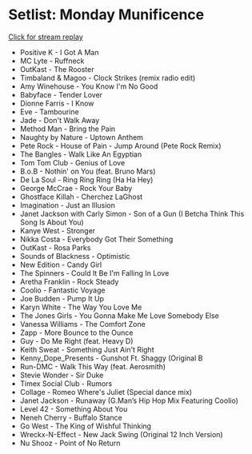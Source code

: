 # Setlist: Monday Munificence

[Click for stream replay](https://www.reddit.com/rpan/r/RedditSets/nusfu8)

 * Positive K - I Got A Man
 * MC Lyte - Ruffneck
 * OutKast - The Rooster
 * Timbaland & Magoo - Clock Strikes (remix radio edit)
 * Amy Winehouse - You Know I'm No Good
 * Babyface - Tender Lover
 * Dionne Farris - I Know
 * Eve - Tambourine
 * Jade - Don't Walk Away
 * Method Man - Bring the Pain
 * Naughty by Nature - Uptown Anthem
 * Pete Rock - House of Pain - Jump Around (Pete Rock Remix)
 * The Bangles - Walk Like An Egyptian
 * Tom Tom Club - Genius of Love
 * B.o.B - Nothin' on You (feat. Bruno Mars)
 * De La Soul - Ring Ring Ring (Ha Ha Hey)
 * George McCrae - Rock Your Baby
 * Ghostface Killah - Cherchez LaGhost
 * Imagination - Just an Illusion
 * Janet Jackson with Carly Simon - Son of a Gun (I Betcha Think This Song Is About You)
 * Kanye West - Stronger
 * Nikka Costa - Everybody Got Their Something
 * OutKast - Rosa Parks
 * Sounds of Blackness - Optimistic
 * New Edition - Candy Girl
 * The Spinners - Could It Be I'm Falling In Love
 * Aretha Franklin - Rock Steady
 * Coolio - Fantastic Voyage
 * Joe Budden - Pump It Up
 * Karyn White - The Way You Love Me
 * The Jones Girls - You Gonna Make Me Love Somebody Else
 * Vanessa Williams - The Comfort Zone
 * Zapp - More Bounce to the Ounce
 * Guy - Do Me Right (feat. Heavy D)
 * Keith Sweat - Something Just Ain't Right
 * Kenny_Dope_Presents - Gunshot Ft. Shaggy (Original B
 * Run-DMC - Walk This Way (feat. Aerosmith)
 * Stevie Wonder - Sir Duke
 * Timex Social Club - Rumors
 * Collage - Romeo Where's Juliet (Special dance mix)
 * Janet Jackson - Runaway (G.Man’s Hip Hop Mix Featuring Coolio)
 * Level 42 - Something About You
 * Neneh Cherry - Buffalo Stance
 * Go West - The King of Wishful Thinking
 * Wreckx-N-Effect - New Jack Swing (Original 12 Inch Version)
 * Nu Shooz - Point of No Return

